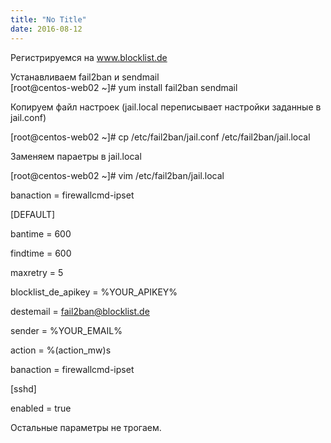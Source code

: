 ```yaml
---
title: "No Title"
date: 2016-08-12
---
```


  
Регистрируемся на www.blocklist.de  
  
Устанавливаем fail2ban и sendmail  
[root@centos-web02 ~]# yum install fail2ban sendmail  
  


Копируем файл настроек (jail.local переписывает настройки заданные в jail.conf)

[root@centos-web02 ~]# cp /etc/fail2ban/jail.conf /etc/fail2ban/jail.local

  


Заменяем параетры в jail.local

[root@centos-web02 ~]# vim /etc/fail2ban/jail.local

  


banaction = firewallcmd-ipset

  


[DEFAULT]

bantime  = 600

findtime  = 600

maxretry = 5

blocklist_de_apikey = %YOUR_APIKEY%

  


destemail = fail2ban@blocklist.de

sender = %YOUR_EMAIL%

  


action = %(action_mw)s

banaction = firewallcmd-ipset

  


[sshd]

enabled = true

  


Остальные параметры не трогаем.
